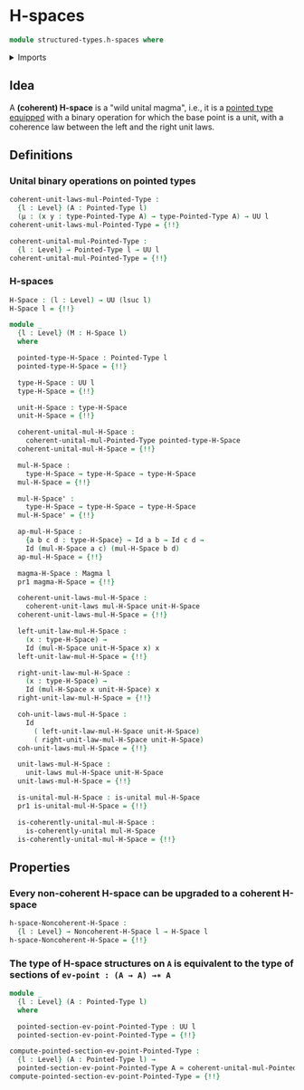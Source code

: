 # H-spaces

```agda
module structured-types.h-spaces where
```

<details><summary>Imports</summary>

```agda
open import foundation.action-on-identifications-binary-functions
open import foundation.action-on-identifications-functions
open import foundation.dependent-pair-types
open import foundation.equivalences
open import foundation.function-extensionality
open import foundation.function-types
open import foundation.functoriality-dependent-pair-types
open import foundation.identity-types
open import foundation.type-arithmetic-dependent-pair-types
open import foundation.unital-binary-operations
open import foundation.universe-levels

open import foundation-core.endomorphisms

open import structured-types.magmas
open import structured-types.noncoherent-h-spaces
open import structured-types.pointed-sections
open import structured-types.pointed-types
```

</details>

## Idea

A **(coherent) H-space** is a "wild unital magma", i.e., it is a
[pointed type](structured-types.pointed-types.md)
[equipped](foundation.structure.md) with a binary operation for which the base
point is a unit, with a coherence law between the left and the right unit laws.

## Definitions

### Unital binary operations on pointed types

```agda
coherent-unit-laws-mul-Pointed-Type :
  {l : Level} (A : Pointed-Type l)
  (μ : (x y : type-Pointed-Type A) → type-Pointed-Type A) → UU l
coherent-unit-laws-mul-Pointed-Type = {!!}

coherent-unital-mul-Pointed-Type :
  {l : Level} → Pointed-Type l → UU l
coherent-unital-mul-Pointed-Type = {!!}
```

### H-spaces

```agda
H-Space : (l : Level) → UU (lsuc l)
H-Space l = {!!}

module _
  {l : Level} (M : H-Space l)
  where

  pointed-type-H-Space : Pointed-Type l
  pointed-type-H-Space = {!!}

  type-H-Space : UU l
  type-H-Space = {!!}

  unit-H-Space : type-H-Space
  unit-H-Space = {!!}

  coherent-unital-mul-H-Space :
    coherent-unital-mul-Pointed-Type pointed-type-H-Space
  coherent-unital-mul-H-Space = {!!}

  mul-H-Space :
    type-H-Space → type-H-Space → type-H-Space
  mul-H-Space = {!!}

  mul-H-Space' :
    type-H-Space → type-H-Space → type-H-Space
  mul-H-Space' = {!!}

  ap-mul-H-Space :
    {a b c d : type-H-Space} → Id a b → Id c d →
    Id (mul-H-Space a c) (mul-H-Space b d)
  ap-mul-H-Space = {!!}

  magma-H-Space : Magma l
  pr1 magma-H-Space = {!!}

  coherent-unit-laws-mul-H-Space :
    coherent-unit-laws mul-H-Space unit-H-Space
  coherent-unit-laws-mul-H-Space = {!!}

  left-unit-law-mul-H-Space :
    (x : type-H-Space) →
    Id (mul-H-Space unit-H-Space x) x
  left-unit-law-mul-H-Space = {!!}

  right-unit-law-mul-H-Space :
    (x : type-H-Space) →
    Id (mul-H-Space x unit-H-Space) x
  right-unit-law-mul-H-Space = {!!}

  coh-unit-laws-mul-H-Space :
    Id
      ( left-unit-law-mul-H-Space unit-H-Space)
      ( right-unit-law-mul-H-Space unit-H-Space)
  coh-unit-laws-mul-H-Space = {!!}

  unit-laws-mul-H-Space :
    unit-laws mul-H-Space unit-H-Space
  unit-laws-mul-H-Space = {!!}

  is-unital-mul-H-Space : is-unital mul-H-Space
  pr1 is-unital-mul-H-Space = {!!}

  is-coherently-unital-mul-H-Space :
    is-coherently-unital mul-H-Space
  is-coherently-unital-mul-H-Space = {!!}
```

## Properties

### Every non-coherent H-space can be upgraded to a coherent H-space

```agda
h-space-Noncoherent-H-Space :
  {l : Level} → Noncoherent-H-Space l → H-Space l
h-space-Noncoherent-H-Space = {!!}
```

### The type of H-space structures on `A` is equivalent to the type of sections of `ev-point : (A → A) →∗ A`

```agda
module _
  {l : Level} (A : Pointed-Type l)
  where

  pointed-section-ev-point-Pointed-Type : UU l
  pointed-section-ev-point-Pointed-Type = {!!}

compute-pointed-section-ev-point-Pointed-Type :
  {l : Level} (A : Pointed-Type l) →
  pointed-section-ev-point-Pointed-Type A ≃ coherent-unital-mul-Pointed-Type A
compute-pointed-section-ev-point-Pointed-Type = {!!}
```
